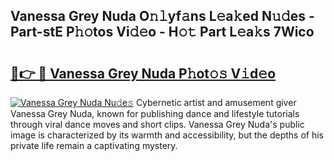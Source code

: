 ## Vanessa Grey Nuda O𝚗𝚕yf𝚊ns L𝚎a𝚔ed N𝚞𝚍es - Part-stE P𝚑𝚘tos Vi𝚍𝚎o - H𝚘𝚝 Part L𝚎a𝚔s 7Wico

# <h2><a href="http://kfai1e2.oniu.top/?m=Vanessa+Grey+Nuda">🔗👉 🔴 Vanessa Grey Nuda P𝚑ot𝚘𝚜 V𝚒d𝚎o</a></h2>

[![Vanessa Grey Nuda Nu𝚍e𝚜](https://i.imgur.com/0qMVB7G.gif)](http://kfai1e2.oniu.top/?m=Vanessa+Grey+Nuda)
Cybernetic artist and amusement giver Vanessa Grey Nuda, known for publishing dance and lifestyle tutorials through viral dance moves and short clips. Vanessa Grey Nuda's public image is characterized by its warmth and accessibility, but the depths of his private life remain a captivating mystery.  
